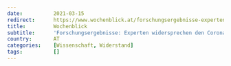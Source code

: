 ```yaml
---
date:          2021-03-15
redirect:      https://www.wochenblick.at/forschungsergebnisse-experten-widersprechen-den-corona-narrativen/
title:         Wochenblick
subtitle:      'Forschungsergebnisse: Experten widersprechen den Corona-Narrativen'
country:       AT
categories:    [Wissenschaft, Widerstand]
tags:          []
---
```

